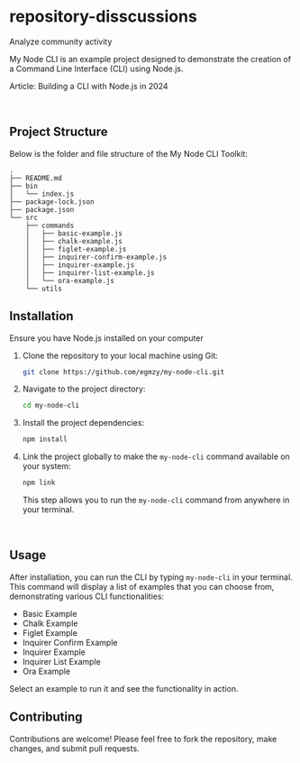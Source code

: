 # repository-disscussions
Analyze community activity

My Node CLI is an example project designed to demonstrate the creation of a Command Line Interface (CLI) using Node.js.

Article: Building a CLI with Node.js in 2024

<br>

## Project Structure

Below is the folder and file structure of the My Node CLI Toolkit:

```
.
├── README.md
├── bin
│   └── index.js
├── package-lock.json
├── package.json
└── src
    ├── commands
    │   ├── basic-example.js
    │   ├── chalk-example.js
    │   ├── figlet-example.js
    │   ├── inquirer-confirm-example.js
    │   ├── inquirer-example.js
    │   ├── inquirer-list-example.js
    │   └── ora-example.js
    └── utils
```

## Installation

Ensure you have Node.js installed on your computer

1. Clone the repository to your local machine using Git:

   ```bash
   git clone https://github.com/egmzy/my-node-cli.git
   ```

2. Navigate to the project directory:

   ```bash
   cd my-node-cli
   ```

3. Install the project dependencies:

   ```bash
   npm install
   ```

4. Link the project globally to make the `my-node-cli` command available on your system:
   ```bash
   npm link
   ```
   This step allows you to run the `my-node-cli` command from anywhere in your terminal.

<br>

## Usage

After installation, you can run the CLI by typing `my-node-cli` in your terminal. This command will display a list of examples that you can choose from, demonstrating various CLI functionalities:

- Basic Example
- Chalk Example
- Figlet Example
- Inquirer Confirm Example
- Inquirer Example
- Inquirer List Example
- Ora Example

Select an example to run it and see the functionality in action.

## Contributing

Contributions are welcome! Please feel free to fork the repository, make changes, and submit pull requests.
